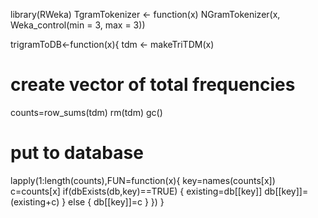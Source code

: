 library(RWeka)
TgramTokenizer <- function(x) NGramTokenizer(x, Weka_control(min = 3, max = 3))

trigramToDB<-function(x){
tdm <- makeTriTDM(x)
# create vector of total frequencies
counts=row_sums(tdm)
rm(tdm)
gc()
# put to database
lapply(1:length(counts),FUN=function(x){
key=names(counts[x])
c=counts[x]
if(dbExists(db,key)==TRUE)
{
existing=db[[key]]
db[[key]]=(existing+c)
}
else
{
db[[key]]=c
}
})
}